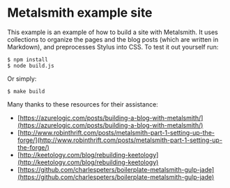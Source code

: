 
# Metalsmith example site

This example is an example of how to build a site with Metalsmith. It uses collections to organize the pages and the blog posts (which are written in Markdown), and preprocesses Stylus into CSS. To test it out yourself run:

    $ npm install
    $ node build.js

Or simply:

    $ make build

Many thanks to these resources for their assistance:

* [https://azurelogic.com/posts/building-a-blog-with-metalsmith/](https://azurelogic.com/posts/building-a-blog-with-metalsmith/)
* [http://www.robinthrift.com/posts/metalsmith-part-1-setting-up-the-forge/](http://www.robinthrift.com/posts/metalsmith-part-1-setting-up-the-forge/)
* [http://keetology.com/blog/rebuilding-keetology](http://keetology.com/blog/rebuilding-keetology)
* [https://github.com/charlespeters/boilerplate-metalsmith-gulp-jade](https://github.com/charlespeters/boilerplate-metalsmith-gulp-jade)